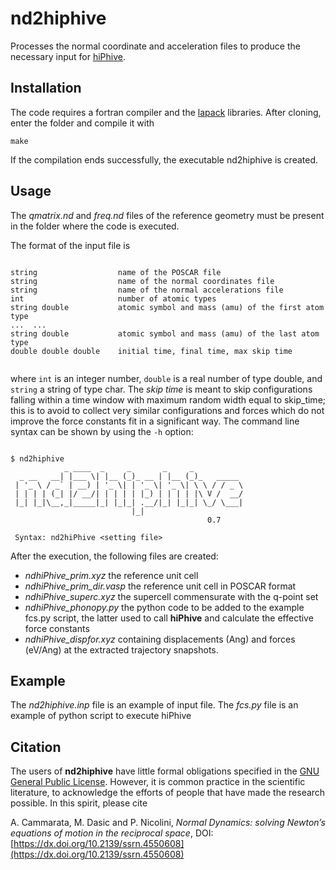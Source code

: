 # nd2hiphive

Processes the normal coordinate and acceleration files to produce the necessary input for [hiPhive](https://hiphive.materialsmodeling.org).

## Installation

The code requires a fortran compiler and the [lapack](https://netlib.org/lapack/) libraries. After cloning, enter the folder and compile it with

`make`

If the compilation ends successfully, the executable nd2hiphive is created.

## Usage

The *qmatrix.nd* and *freq.nd* files of the reference geometry must be present in the folder where the code is executed.

The format of the input file is


```

string                  name of the POSCAR file
string                  name of the normal coordinates file
string                  name of the normal accelerations file
int                     number of atomic types 
string double           atomic symbol and mass (amu) of the first atom type
...  ...
string double           atomic symbol and mass (amu) of the last atom type
double double double    initial time, final time, max skip time


```

where `int` is an integer number, `double` is a real number of type double, and `string` a string of type char. The *skip time* is meant to skip configurations falling within a time window with maximum random width equal to skip_time; this is to avoid to collect very similar configurations and forces which do not improve the force constants fit in a significant way. The command line syntax can be shown by using the `-h` option:

```

$ nd2hiphive
            _ ____  _     _       _     _           
  _ __   __| |___ \| |__ (_)_ __ | |__ (_)_   _____ 
 | '_ \ / _` | __) | '_ \| | '_ \| '_ \| \ \ / / _ \
 | | | | (_| |/ __/| | | | | |_) | | | | |\ V /  __/
 |_| |_|\__,_|_____|_| |_|_| .__/|_| |_|_| \_/ \___|
                           |_|                      
                                            0.7

 Syntax: nd2hiPhive <setting file>

```

After the execution, the following files are created:

- *ndhiPhive_prim.xyz* the reference unit cell
- *ndhiPhive_prim_dir.vasp* the reference unit cell in POSCAR format
- *ndhiPhive_superc.xyz* the supercell commensurate with the q-point set
- *ndhiPhive_phonopy.py* the python code to be added to the example fcs.py script, the latter used to call **hiPhive** and calculate the effective force constants
- *ndhiPhive_dispfor.xyz* containing displacements (Ang) and forces (eV/Ang) at the extracted trajectory snapshots.

## Example

The *nd2hiphive.inp* file is an example of input file. The *fcs.py* file is an example of python script to execute hiPhive

## Citation

The users of **nd2hiphive** have little formal obligations specified in the [GNU General Public License](https://www.gnu.org/licenses/old-licenses/gpl-2.0.en.html).
However, it is common practice in the scientific literature, to acknowledge the efforts of people that have made the research possible.
In this spirit, please cite

A. Cammarata, M. Dasic and P. Nicolini, *Normal Dynamics: solving Newton’s equations of motion in the reciprocal space*, DOI: [https://dx.doi.org/10.2139/ssrn.4550608](https://dx.doi.org/10.2139/ssrn.4550608)

